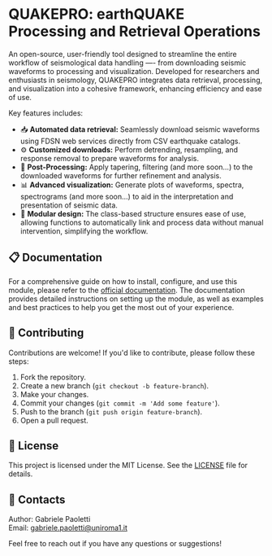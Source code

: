 # QUAKEPRO: earthQUAKE Processing and Retrieval Operations

An open-source, user-friendly tool designed to streamline the entire workflow of seismological data handling —- from downloading seismic waveforms to processing and visualization. Developed for researchers and enthusiasts in seismology, QUAKEPRO integrates data retrieval, processing, and visualization into a cohesive framework, enhancing efficiency and ease of use.

Key features includes:

- 📥 **Automated data retrieval:** Seamlessly download seismic waveforms using FDSN web services directly from CSV earthquake catalogs.
- ⚙️ **Customized downloads:** Perform detrending, resampling, and response removal to prepare waveforms for analysis.
- 🔄 **Post-Processing:** Apply tapering, filtering (and more soon...) to the downloaded waveforms for further refinement and analysis.
- 📊 **Advanced visualization:** Generate plots of waveforms, spectra, spectrograms (and more soon...) to aid in the interpretation and presentation of seismic data.
- 🧩 **Modular design:** The class-based structure ensures ease of use, allowing functions to automatically link and process data without manual intervention, simplifying the workflow.

## 📋 Documentation

For a comprehensive guide on how to install, configure, and use this module, please refer to the [official documentation](https://quakepro.readthedocs.io/en/latest). The documentation provides detailed instructions on setting up the module, as well as examples and best practices to help you get the most out of your experience.

## 🤝 Contributing

Contributions are welcome! If you'd like to contribute, please follow these steps:

1. Fork the repository.
2. Create a new branch (`git checkout -b feature-branch`).
3. Make your changes.
4. Commit your changes (`git commit -m 'Add some feature'`).
5. Push to the branch (`git push origin feature-branch`).
6. Open a pull request.

## 📜 License

This project is licensed under the MIT License. See the [LICENSE](LICENSE) file for details.

## 📧 Contacts

Author: Gabriele Paoletti  
Email: gabriele.paoletti@uniroma1.it

Feel free to reach out if you have any questions or suggestions!